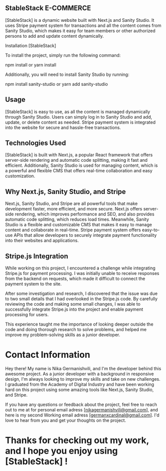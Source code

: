 ## StableStack  E-COMMERCE

[StableStack] is a dynamic website built with Next.js and Sanity Studio. It uses Stripe payment system for transactions and all the content comes from Sanity Studio, which makes it easy for team members or other authorized persons to add and update content dynamically.

Installation [StableStack]

To install the project, simply run the following command:

npm install or yarn install

Additionally, you will need to install Sanity Studio by running:

npm install sanity-studio or yarn add sanity-studio

## Usage

[StableStack] is easy to use, as all the content is managed dynamically through Sanity Studio. Users can simply log in to Sanity Studio and add, update, or delete content as needed. Stripe payment system is integrated into the website for secure and hassle-free transactions.

## Technologies Used

[StableStack] is built with Next.js, a popular React framework that offers server-side rendering and automatic code splitting, making it fast and efficient. Additionally, Sanity Studio is used for managing content, which is a powerful and flexible CMS that offers real-time collaboration and easy customization.

## Why Next.js, Sanity Studio, and Stripe

Next.js, Sanity Studio, and Stripe are all powerful tools that make development faster, more efficient, and more secure. Next.js offers server-side rendering, which improves performance and SEO, and also provides automatic code splitting, which reduces load times. Meanwhile, Sanity Studio is a flexible and customizable CMS that makes it easy to manage content and collaborate in real-time. Stripe payment system offers easy-to-use APIs that allow developers to securely integrate payment functionality into their websites and applications.

## Stripe.js Integration
While working on this project, I encountered a challenge while integrating Stripe.js for payment processing. I was initially unable to receive responses from the backend on requests, which made it difficult to connect the payment system to the site.

After some investigation and research, I discovered that the issue was due to two small details that I had overlooked in the Stripe.js code. By carefully reviewing the code and making some small changes, I was able to successfully integrate Stripe.js into the project and enable payment processing for users.

This experience taught me the importance of looking deeper outside the code and doing thorough research to solve problems, and helped me improve my problem-solving skills as a junior developer.

# Contact Information

Hey there! My name is Nika Germanishvili, and I'm the developer behind this awesome project. As a junior developer with a background in responsive design, I'm always looking to improve my skills and take on new challenges. I graduated from the Academy of Digital Industry and have been working hard on this project using some amazing tools like Next.js, Sanity Studio, and Stripe.

If you have any questions or feedback about the project, feel free to reach out to me at for personal  email adress [nikagermanishvili@gmail.com], and here is my second Working email adress [germanxcardinal@gmail.com]. I'd love to hear from you and get your thoughts on the project.

# Thanks for checking out my work, and I hope you enjoy using [StableStack] !


